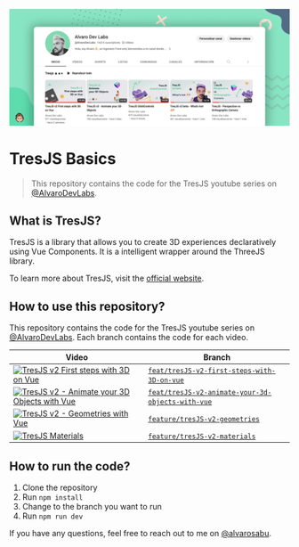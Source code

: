 ![repository-banner.png](/public/repo-banner.png)

# TresJS Basics 

> This repository contains the code for the TresJS youtube series on [@AlvaroDevLabs](https://www.youtube.com/playlist?list=PLi-X1Ojrrmi_V15dXJf_XKdss0dlDzSwa).

## What is TresJS?

TresJS is a library that allows you to create 3D experiences declaratively using Vue Components. It is a intelligent wrapper around the ThreeJS library.

To learn more about TresJS, visit the [official website](https://tresjs.org/).

## How to use this repository?

This repository contains the code for the TresJS youtube series on [@AlvaroDevLabs](https://www.youtube.com/AlvaroDevLabs). Each branch contains the code for each video.

| Video | Branch |
| --- | --- |
| [![TresJS v2 First steps with 3D on Vue](https://i.ytimg.com/vi/k2ntrRtR8wc/hqdefault.jpg?sqp=-oaymwEcCNACELwBSFXyq4qpAw4IARUAAIhCGAFwAcABBg==&rs=AOn4CLAFz1U3xQ8HtQsda-zqMRhaqbOOsQ)](https://youtu.be/2Z3Z3YqQ5qo) | [`feat/tresJS-v2-first-steps-with-3D-on-vue`](https://github.com/alvarosabu/tresjs-basics/tree/feat/tresJS-v2-first-steps-with-3D-on-vue) |
| [![TresJS v2 - Animate your 3D Objects with Vue](https://i.ytimg.com/vi/bDWdikyqfjk/hqdefault.jpg?sqp=-oaymwEcCNACELwBSFXyq4qpAw4IARUAAIhCGAFwAcABBg==&rs=AOn4CLDrjizaX4e_1H_-bO_nqZeu_5zySw)](https://youtu.be/bDWdikyqfjk) | [`feat/tresJS-v2-animate-your-3d-objects-with-vue`](https://github.com/alvarosabu/tresjs-basics/tree/feat/tresJS-v2-animate-your-3d-objects-with-vue) |
| [![TresJS v2 - Geometries with Vue](https://i9.ytimg.com/vi_webp/95OpiYAqkfY/mqdefault.webp?v=64c4fb8b&sqp=CIzIjKcG&rs=AOn4CLBFvqE6K38-7ni-F0XC3vrlr2DvPA)](https://youtu.be/95OpiYAqkfY) | [`feature/tresJS-v2-geometries`](https://github.com/alvarosabu/tresjs-basics/tree/feature/tresJS-v2-geometries) |
| [![TresJS Materials](https://i9.ytimg.com/vi_webp/25xcycMVMBc/mqdefault.webp?v=64e31eb4&sqp=CODFjKcG&rs=AOn4CLA3WLe1P8PZwUtciC_2NdV2rSoMjQ)](https://youtu.be/25xcycMVMBc) | [`feature/tresJS-v2-materials`](https://github.com/alvarosabu/tresjs-basics/tree/feature/tresJS-v2-geometries) |

## How to run the code?

1. Clone the repository
2. Run `npm install`
3. Change to the branch you want to run
4. Run `npm run dev`

If you have any questions, feel free to reach out to me on [@alvarosabu](https://twitter.com/alvarosabu).